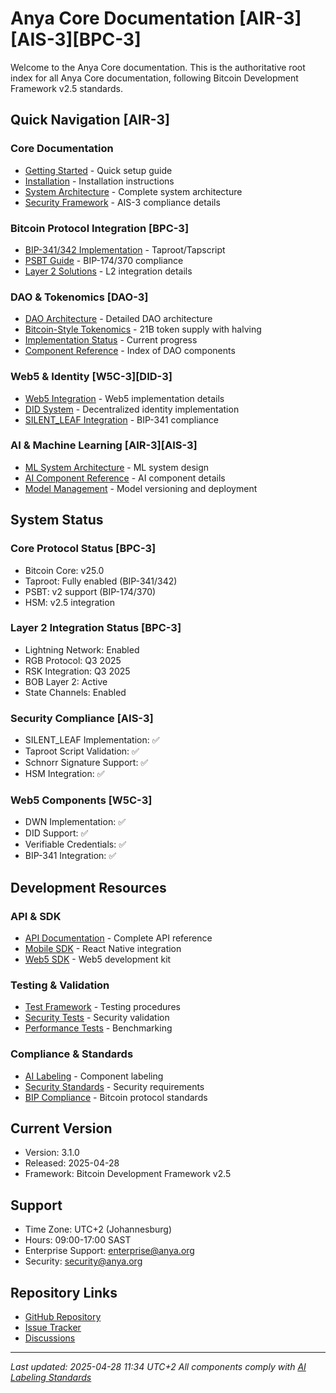 # Anya Core Documentation [AIR-3][AIS-3][BPC-3]

Welcome to the Anya Core documentation. This is the authoritative root index for all Anya Core documentation, following Bitcoin Development Framework v2.5 standards.

## Quick Navigation [AIR-3]

### Core Documentation
- [Getting Started](docs/getting-started/README.md) - Quick setup guide
- [Installation](docs/installation/README.md) - Installation instructions
- [System Architecture](docs/SYSTEM_MAP.md) - Complete system architecture
- [Security Framework](docs/SECURITY.md) - AIS-3 compliance details

### Bitcoin Protocol Integration [BPC-3]
- [BIP-341/342 Implementation](docs/BIP-341-342.md) - Taproot/Tapscript
- [PSBT Guide](docs/PSBT-GUIDE.md) - BIP-174/370 compliance
- [Layer 2 Solutions](docs/bitcoin/LAYER2_SUPPORT.md) - L2 integration details

### DAO & Tokenomics [DAO-3]
- [DAO Architecture](docs/DAO_SYSTEM_MAP.md) - Detailed DAO architecture
- [Bitcoin-Style Tokenomics](docs/TOKENOMICS_SYSTEM.md) - 21B token supply with halving
- [Implementation Status](docs/IMPLEMENTATION_MILESTONES.md) - Current progress
- [Component Reference](docs/DAO_INDEX.md) - Index of DAO components

### Web5 & Identity [W5C-3][DID-3]
- [Web5 Integration](docs/web5/README.md) - Web5 implementation details
- [DID System](docs/identity/README.md) - Decentralized identity implementation
- [SILENT_LEAF Integration](docs/web5/taproot.md) - BIP-341 compliance

### AI & Machine Learning [AIR-3][AIS-3]
- [ML System Architecture](docs/ML_SYSTEM_ARCHITECTURE.md) - ML system design
- [AI Component Reference](docs/ml/README.md) - AI component details
- [Model Management](docs/ml/models.md) - Model versioning and deployment

## System Status

### Core Protocol Status [BPC-3]
- Bitcoin Core: v25.0
- Taproot: Fully enabled (BIP-341/342)
- PSBT: v2 support (BIP-174/370)
- HSM: v2.5 integration

### Layer 2 Integration Status [BPC-3]
- Lightning Network: Enabled
- RGB Protocol: Q3 2025
- RSK Integration: Q3 2025
- BOB Layer 2: Active
- State Channels: Enabled

### Security Compliance [AIS-3]
- SILENT_LEAF Implementation: ✅
- Taproot Script Validation: ✅
- Schnorr Signature Support: ✅
- HSM Integration: ✅

### Web5 Components [W5C-3]
- DWN Implementation: ✅
- DID Support: ✅
- Verifiable Credentials: ✅
- BIP-341 Integration: ✅

## Development Resources

### API & SDK
- [API Documentation](docs/API.md) - Complete API reference
- [Mobile SDK](docs/mobile/SDK.md) - React Native integration
- [Web5 SDK](docs/web5/SDK.md) - Web5 development kit

### Testing & Validation
- [Test Framework](docs/TESTING.md) - Testing procedures
- [Security Tests](docs/security/TESTS.md) - Security validation
- [Performance Tests](docs/PERFORMANCE_TESTS.md) - Benchmarking

### Compliance & Standards
- [AI Labeling](docs/standards/AI_LABELING.md) - Component labeling
- [Security Standards](docs/standards/SECURITY.md) - Security requirements
- [BIP Compliance](docs/standards/BIP_COMPLIANCE.md) - Bitcoin protocol standards

## Current Version
- Version: 3.1.0
- Released: 2025-04-28
- Framework: Bitcoin Development Framework v2.5

## Support
- Time Zone: UTC+2 (Johannesburg)
- Hours: 09:00-17:00 SAST
- Enterprise Support: enterprise@anya.org
- Security: security@anya.org

## Repository Links
- [GitHub Repository](https://github.com/anya/anya-core)
- [Issue Tracker](https://github.com/anya/anya-core/issues)
- [Discussions](https://github.com/anya/anya-core/discussions)

---
*Last updated: 2025-04-28 11:34 UTC+2*
*All components comply with [AI Labeling Standards](docs/standards/AI_LABELING.md)*
